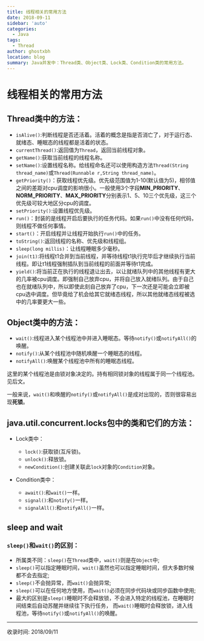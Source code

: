 ```yaml
---
title: 线程相关的常用方法
date: 2018-09-11
sidebar: 'auto'
categories:
  - Java
tags:
  - Thread
author: ghostxbh
location: blog
summary: Java并发中：Thread类、Object类、Lock类、Condition类的常用方法。
---
```

# 线程相关的常用方法

## Thread类中的方法：

+ `isAlive()`:判断线程是否还活着。活着的概念是指是否消亡了，对于运行态、就绪态、睡眠态的线程都是活着的状态。
+ `currentThread()`:返回值为`Thread`，返回当前线程对象。
+ `getName()`:获取当前线程的线程名称。
+ `setName()`:设置线程名称。给线程命名还可以使用构造方法`Thread(String thread_name)`或`Thread(Runnable r,String thread_name)`。
+ `getPriority()`：获取线程优先级。优先级范围值为1-10(默认值为5)，相邻值之间的差距对cpu调度的影响很小。一般使用3个字段**MIN_PRIORITY**、**NORM_PRIORITY**、**MAX_PRIORITY**分别表示1、5、10三个优先级，这三个优先级可较大地区分cpu的调度。
+ `setPriority()`:设置线程优先级。
+ `run()`：封装的是线程开启后要执行的任务代码。如果`run()`中没有任何代码，则线程不做任何事情。
+ `start()`：开启线程并让线程开始执行`run()`中的任务。
+ `toString()`:返回线程的名称、优先级和线程组。
+ `sleep(long millis)`：让线程睡眠多少毫秒。
+ `join(t1)`:将线程t1合并到当前线程，并等待线程t1执行完毕后才继续执行当前线程。即让t1线程强制插队到当前线程的前面并等待t1完成。
+ `yield()`:将当前正在执行的线程退让出去，以让就绪队列中的其他线程有更大的几率被cpu调度。即强制自己放弃cpu，并将自己放入就绪队列。由于自己也在就绪队列中，所以即使此刻自己放弃了cpu，下一次还是可能会立即被cpu选中调度。但毕竟给了机会给其它就绪态线程，所以其他就绪态线程被选中的几率要更大一些。

## Object类中的方法：

+ `wait()`:线程进入某个线程池中并进入睡眠态。等待`notify()`或`notifyAll()`的唤醒。
+ `notify()`:从某个线程池中随机唤醒一个睡眠态的线程。
+ `notifyAll()`:唤醒某个线程池中所有的睡眠态线程。

这里的某个线程池是由锁对象决定的。持有相同锁对象的线程属于同一个线程池。见后文。

一般来说，`wait()`和唤醒的`notify()`或`notifyAll()`是成对出现的，否则很容易出现**死锁**。

## java.util.concurrent.locks包中的类和它们的方法：

+ Lock类中：

    + `lock()`:获取锁(互斥锁)。
    + `unlock()`:释放锁。
    + `newCondition()`:创建关联此`lock`对象的`Condition`对象。

+ Condition类中：

    + `await()`:和`wait()`一样。
    + `signal()`:和`notify()`一样。
    + `signalAll()`:和`notifyAll()`一样。
    
    
## sleep and wait

### `sleep()`和`wait()`的区别：

+ 所属类不同：`sleep()`在`Thread`类中，`wait()`则是在`Object`中;
+ `sleep()`可以指定睡眠时间，`wait()`虽然也可以指定睡眠时间，但大多数时候都不会去指定;
+ `sleep()`不会抛异常，而`wait()`会抛异常;
+ `sleep()`可以在任何地方使用，而`wait()`必须在同步代码块或同步函数中使用;
+ 最大的区别是`sleep()`睡眠时不会释放锁，不会进入特定的线程池，在睡眠时间结束后自动苏醒并继续往下执行任务，
  而`wait()`睡眠时会释放锁，进入线程池，等待`notify()`或`notifyAll()`的唤醒。



---
收录时间: 2018/09/11

<Vssue :title="$title" />
